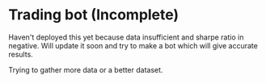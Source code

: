 # Trading bot (Incomplete)
Haven't deployed this yet because data insufficient and sharpe ratio in negative.
Will update it soon and try to make a bot which will give accurate results.

Trying to gather more data or a better dataset.
